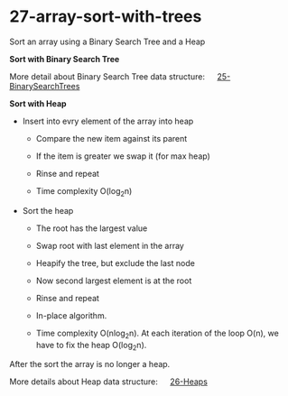 # 27-array-sort-with-trees
Sort an array using a Binary Search Tree and a Heap

**Sort with Binary Search Tree**  

More detail about Binary Search Tree data structure:   &emsp;   [25-BinarySearchTrees](https://github.com/FlorescuAndrei/25-BinarySearchTrees.git)

**Sort with Heap**  
-  Insert into evry element of the array into heap  
    -  Compare the new item against its parent  
    -  If the item is greater we swap it (for max heap)
    -  Rinse and repeat  
    
    -  Time complexity O(log<sub>2</sub>n)
-  Sort the heap
    -  The root has the largest value
    -  Swap root with last element in the array  
    -  Heapify the tree, but exclude the last node  
    -  Now second largest element is at the root
    -  Rinse and repeat  
    
    -  In-place algorithm.  
    -  Time complexity O(nlog<sub>2</sub>n). At each iteration of the loop O(n), we have to fix the heap O(log<sub>2</sub>n).   

After the sort the array is no longer a heap.

More details about Heap data structure:  &emsp;   [26-Heaps](https://github.com/FlorescuAndrei/26-Heaps.git)
